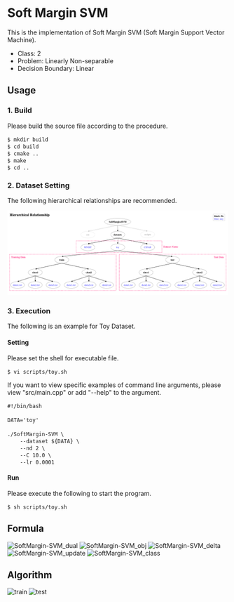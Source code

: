 # Soft Margin SVM

This is the implementation of Soft Margin SVM (Soft Margin Support Vector Machine).

- Class: 2
- Problem: Linearly Non-separable
- Decision Boundary: Linear

## Usage

### 1. Build
Please build the source file according to the procedure.
~~~
$ mkdir build
$ cd build
$ cmake ..
$ make
$ cd ..
~~~

### 2. Dataset Setting

The following hierarchical relationships are recommended.

![SoftMargin-SVM_dataset](datasets/dataset.png)

### 3. Execution

The following is an example for Toy Dataset.

#### Setting
Please set the shell for executable file.
~~~
$ vi scripts/toy.sh
~~~
If you want to view specific examples of command line arguments, please view "src/main.cpp" or add "--help" to the argument.
~~~
#!/bin/bash

DATA='toy'

./SoftMargin-SVM \
    --dataset ${DATA} \
    --nd 2 \
    --C 10.0 \
    --lr 0.0001
~~~

#### Run
Please execute the following to start the program.
~~~
$ sh scripts/toy.sh
~~~

## Formula

![SoftMargin-SVM_dual](https://user-images.githubusercontent.com/56967584/130267821-a46ce22f-1acd-4e37-9e14-0269e30b1e00.png)
![SoftMargin-SVM_obj](https://user-images.githubusercontent.com/56967584/130267828-c346f820-7c96-4b7d-afc9-127d7539b0d5.png)
![SoftMargin-SVM_delta](https://user-images.githubusercontent.com/56967584/130267833-48e2d2a8-e54f-407d-92e1-db31f85f13f1.png)
![SoftMargin-SVM_update](https://user-images.githubusercontent.com/56967584/130267837-854ac1fa-3f09-46a8-a030-d406dd96752c.png)
![SoftMargin-SVM_class](https://user-images.githubusercontent.com/56967584/130281866-5e8209af-89c0-4ff1-b686-47256a5461fe.png)


## Algorithm
![train](https://user-images.githubusercontent.com/56967584/130327310-f7a7d992-970e-4026-9ac0-6ac61129ca5c.png)
![test](https://user-images.githubusercontent.com/56967584/130327313-baf9e738-8918-49ea-857a-65f72a23f491.png)

